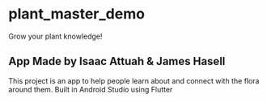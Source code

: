 # plant_master_demo

Grow your plant knowledge!

## App Made by Isaac Attuah & James Hasell

This project is an app to help people learn about and connect with the flora around them. Built in Android Studio using Flutter
